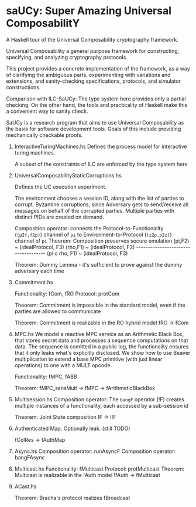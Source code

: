 saUCy: Super Amazing Universal ComposabilitY
=====

A Haskell tour of the Universal Composability cryptography framework.

Universal Composability a general purpose framework for constructing, specifying, and analyzing cryptography protocols.

This project provides a concrete implementation of the framework, as a way of clarifying the ambiguous parts, experimenting with variations and extensions, and sanity-checking specifications, protocols, and simulator constructions.

Comparison with ILC-SaUCy:
The type system here provides only a partial checking. On the other hand, the tools and practicality of Haskell make this a convenient way to sanity check.

SaUCy is a research program that aims to use Universal Composability as the basis for software development tools. Goals of this include providing mechanically checkable proofs.

1. InteractiveTuringMachines.hs
   Defines the process model for interactive turing machines.

   A subset of the constraints of ILC are enforced by the type system here

2. UniversalComposabilityStaticCorruptions.hs

   Defines the UC execution experiment.

   The environment chooses a session ID, along with the list of parties to corrupt. Byzantine corruptions, since Adversary gets to send/receive all messages on behalf of the corrupted parties. Multiple parties with distinct PIDs are created on demand.

   Composition operator:  connects the Protocol-to-Functionality (`(p2f,f2p)`) channel of `pi` to Environment-to-Protocol (`(z2p,p2z)`) channel of `pi`
   Theorem: Composition preserves secure emulation
            (pi,F2) ~ (idealProtocol, F3)
            (rho,F1) ~ (idealProtocol, F2)
            ------------------------------------
            (pi o rho, F1) ~ (idealProtocol, F3)
            
   Theorem: Dummy Lemma - it's sufficient to prove against the dummy adversary each time

3. Commitment.hs

   Functionality: fCom, fRO
   Protocol: protCom

   Theorem: Commitment is impossible in the standard model, even if the parties are allowed to communicate

   Theorem: Commitment is realizable in the RO hybrid model
         fRO -> fCom

4. MPC.hs
   We model a reactive MPC service as an Arithmetic Black Box, that stores secret data and processes a sequence computations on that data. The sequence is comitted in a public log, the functionality ensures that it only leaks what's explicitly disclosed.
   We show how to use Beaver multiplication to extend a base MPC primitive (with just linear operations) to one with a MULT opcode.

   Functionality: fMPC, fABB 

   Theorem:
        fMPC_sansMult  ->  fMPC  -> fArithmeticBlackBox
   

4. Multisession.hs
   Composition operator: The `bangF` operator (!F) creates multiple instances of a functionality, each accessed by a sub-session id

   Theorem: Joint State composition
            !F -> !!F

5. Authenticated Map.
   Optionally leak.
   (still TODO)
   
   fColRes -> fAuthMap 

6. Async.hs
   Composition operator: runAsyncF
   Composition operator: bangFAsync

7. Multicast.hs
   Functionality: fMulticast
   Protocol: protMulticast
   Theorem: Multicast is realizable in the !Auth model
      !fAuth -> fMulticast

8. ACast.hs

   Theorem: Bracha's protocol realizes fBroadcast

